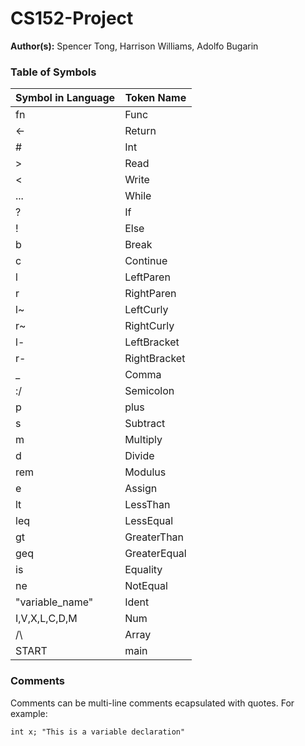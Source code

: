 # CS152-Project

**Author(s):** Spencer Tong, Harrison Williams, Adolfo Bugarin

### Table of Symbols

| Symbol in Language  | Token Name |
| ------------- | ------------- |
| fn  | Func |
| <-  | Return  |
| # | Int |
| >  | Read |
| <  | Write |
| ...  | While |
| ? | If |
| ! | Else |
| b |  Break  |
| c |  Continue |
| l | LeftParen |
| r | RightParen |
| l~ | LeftCurly |
| r~ | RightCurly |
| l- | LeftBracket |
| r- | RightBracket |
| _  | Comma |
| :/ | Semicolon |
|  p  | plus |
|  s  | Subtract       |
|  m  | Multiply       |
|  d  | Divide       |
|  rem  | Modulus       |
|  e  |  Assign      |
|  lt  | LessThan |
|  leq  | LessEqual       |
|  gt  |  GreaterThan      |
|  geq  | GreaterEqual       |
|  is  |  Equality      |
|  ne  |  NotEqual      |
|  "variable_name"  |  Ident      |
|  I,V,X,L,C,D,M |  Num      |
|  /\  |   Array     |
|  START  |  main       |

### Comments

Comments can be multi-line comments ecapsulated with quotes. For example:

```
int x; "This is a variable declaration"
```
